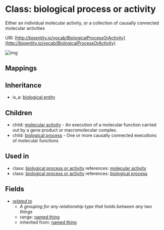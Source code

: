 # Class: biological process or activity


Either an individual molecular activity, or a collection of causally connected molecular activities

URI: [http://bioentity.io/vocab/BiologicalProcessOrActivity](http://bioentity.io/vocab/BiologicalProcessOrActivity)

![img](http://yuml.me/diagram/nofunky;dir:TB/class/\[BiologicalEntity]^-\[BiologicalProcessOrActivity|id(i):identifier_type%20%3F;name(i):label_type%20%3F;category(i):label_type%20%3F;node_property(i):string%20%3F;iri(i):iri_type%20%3F;full_name(i):label_type%20%3F;description(i):narrative_text%20%3F;systematic_synonym(i):label_type%20%3F;has_phenotype(i):phenotype%20%3F],%20\[BiologicalProcessOrActivity]^-\[BiologicalProcess],%20\[BiologicalProcessOrActivity]^-\[MolecularActivity],%20\[BiologicalProcessOrActivity]-%20related%20to(i)%20%3F>\[NamedThing])
## Mappings

## Inheritance

 *  is_a: [biological entity](BiologicalEntity.md)
## Children

 *  child: [molecular activity](MolecularActivity.md) - An execution of a molecular function carried out by a gene product or macromolecular complex.
 *  child: [biological process](BiologicalProcess.md) - One or more causally connected executions of molecular functions
## Used in

 *  class: [biological process or activity](BiologicalProcessOrActivity.md) references: [molecular activity](MolecularActivity.md)
 *  class: [biological process or activity](BiologicalProcessOrActivity.md) references: [biological process](BiologicalProcess.md)
## Fields

 * _[related to](related_to.md)_
    * _A grouping for any relationship type that holds between any two things_
    * range: [named thing](NamedThing.md)
    * inherited from: [named thing](NamedThing.md)

